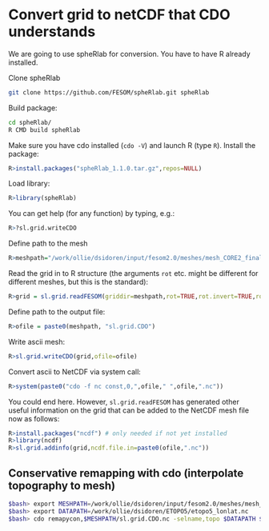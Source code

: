 Convert grid to netCDF that CDO understands
===========================================

We are going to use spheRlab for conversion. You have to have R already installed.

Clone spheRlab

```bash
git clone https://github.com/FESOM/spheRlab.git spheRlab
```
Build package:
```bash
cd spheRlab/
R CMD build spheRlab
```
Make sure you have cdo installed (`cdo -V`) and launch R (type `R`).
Install the package:
```R
R>install.packages("spheRlab_1.1.0.tar.gz",repos=NULL)
```
Load library:
```R
R>library(spheRlab)
```
You can get help (for any function) by typing, e.g.:
```R
R>?sl.grid.writeCDO
```
Define path to the mesh
```R
R>meshpath="/work/ollie/dsidoren/input/fesom2.0/meshes/mesh_CORE2_final/"
```
Read the grid in to R structure (the arguments `rot` etc. might be different for different meshes, but this is the standard):
```R
R>grid = sl.grid.readFESOM(griddir=meshpath,rot=TRUE,rot.invert=TRUE,rot.abg=c(50,15,-90))
```
Define path to the output file:
```R
R>ofile = paste0(meshpath, "sl.grid.CDO")
```
Write ascii mesh:
```R
R>sl.grid.writeCDO(grid,ofile=ofile)
```
Convert ascii to NetCDF via system call:
```R
R>system(paste0("cdo -f nc const,0,",ofile," ",ofile,".nc"))
```
You could end here. However, `sl.grid.readFESOM` has generated other useful information on the grid that can be added to the NetCDF mesh file now as follows:
```R
R>install.packages("ncdf") # only needed if not yet installed
R>library(ncdf)
R>sl.grid.addinfo(grid,ncdf.file.in=paste0(ofile,".nc"))
```

Conservative remapping with cdo (interpolate topography to mesh)
---------------------------------------------------------------
```bash
$bash> export MESHPATH=/work/ollie/dsidoren/input/fesom2.0/meshes/mesh_CORE2_final/
$bash> export DATAPATH=/work/ollie/dsidoren/ETOPO5/etopo5_lonlat.nc
$bash> cdo remapycon,$MESHPATH/sl.grid.CDO.nc -selname,topo $DATAPATH $MESHPATH/topo.nc
```